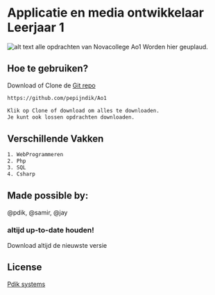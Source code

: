 # Applicatie en media ontwikkelaar Leerjaar 1
![alt text](https://raw.https://github.com/pepijndik/Ao1/blob/master/afbeeldingen/logopepijn.jpg)
alle opdrachten van Novacollege Ao1 Worden hier geuplaud.

## Hoe te gebruiken?

Download of Clone de [Git repo](https://pdik.nl/portfolio/logopepijn.jpg)

```bash
https://github.com/pepijndik/Ao1

Klik op Clone of download om alles te downloaden.
Je kunt ook lossen opdrachten downloaden.
```

##  Verschillende Vakken

```bash
1. WebProgrammeren
2. Php
3. SQL
4. Csharp
```

## Made possible by:
@pdik,  @samir, @jay

### altijd up-to-date houden!
Download altijd de nieuwste versie

## License
[Pdik systems](https://pdik.nl/)
